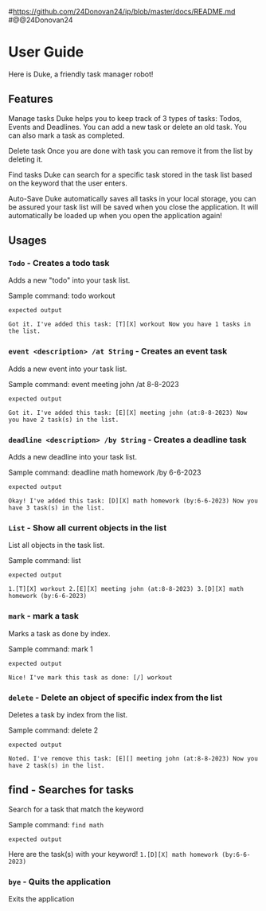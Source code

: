 #https://github.com/24Donovan24/ip/blob/master/docs/README.md
#@@24Donovan24 

# User Guide
Here is Duke, a friendly task manager robot!

## Features 
Manage tasks
Duke helps you to keep track of 3 types of tasks: Todos, Events and Deadlines. 
You can add a new task or delete an old task. 
You can also mark a task as completed.

Delete task
Once you are done with task you can remove it from the list by deleting it.

Find tasks
Duke can search for a specific task stored in the task list based on the keyword that the user enters.

Auto-Save
Duke automatically saves all tasks in your local storage, you can be assured your task list will be saved when you close the application.
It will automatically be loaded up when you open the application again!

## Usages

### `Todo` - Creates a todo task

Adds a new "todo" into your task list.

Sample command: todo workout

```
expected output
```
`Got it. I've added this task:
[T][X] workout
Now you have 1 tasks in the list.`

### `event <description> /at String` - Creates an event task

Adds a new event into your task list.

Sample command: event meeting john /at 8-8-2023

```
expected output
```
`Got it. I've added this task:
[E][X] meeting john (at:8-8-2023)
Now you have 2 task(s) in the list.`

### `deadline <description> /by String` - Creates a deadline task

Adds a new deadline into your task list.

Sample command: deadline math homework /by 6-6-2023

```
expected output
```
`Okay! I've added this task:
[D][X] math homework (by:6-6-2023)
Now you have 3 task(s) in the list.`


### `List` - Show all current objects in the list

List all objects in the task list.

Sample command: list

```
expected output
```
`1.[T][X] workout
 2.[E][X] meeting john (at:8-8-2023)
 3.[D][X] math homework (by:6-6-2023)`

### `mark` - mark a task

Marks a task as done by index.

Sample command: mark 1

```
expected output
```
`Nice! I've mark this task as done:
[/] workout`

###  `delete` <index> - Delete an object of specific index from the list

Deletes a task by index from the list.

Sample command: delete 2

```
expected output
```
`Noted. I've remove this task:
[E][] meeting john (at:8-8-2023)
Now you have 2 task(s) in the list.`

## find <keyword> - Searches for tasks

Search for a task that match the keyword

Sample command: `find math`

```
expected output
```
Here are the task(s) with your keyword!
`1.[D][X] math homework (by:6-6-2023)`

### `bye` - Quits the application

Exits the application



